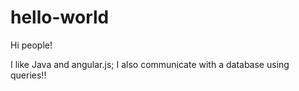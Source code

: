 # hello-world


Hi people!

I like Java and angular.js;
I also communicate with a database using queries!!
